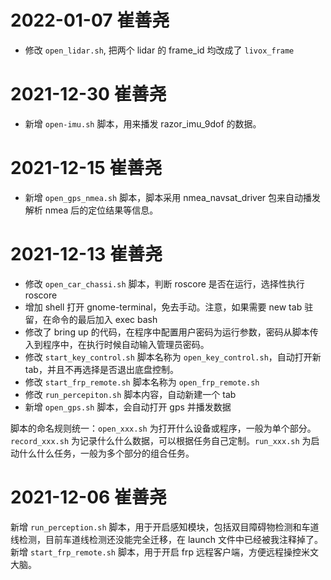 # 2022-01-07 崔善尧

- 修改 `open_lidar.sh`, 把两个 lidar 的 frame_id 均改成了 `livox_frame`

# 2021-12-30 崔善尧

- 新增 `open-imu.sh` 脚本，用来播发 razor_imu_9dof 的数据。


# 2021-12-15 崔善尧

- 新增 `open_gps_nmea.sh` 脚本，脚本采用 nmea_navsat_driver 包来自动播发解析 nmea 后的定位结果等信息。


# 2021-12-13 崔善尧

- 修改 `open_car_chassi.sh` 脚本，判断 roscore 是否在运行，选择性执行 roscore
- 增加 shell 打开 gnome-terminal，免去手动。注意，如果需要 new tab 驻留，在命令的最后加入 exec bash
- 修改了 bring up 的代码，在程序中配置用户密码为运行参数，密码从脚本传入到程序中，在执行时候自动输入管理员密码。
- 修改 `start_key_control.sh` 脚本名称为 `open_key_control.sh`，自动打开新 tab，并且不再选择是否退出底盘控制。
- 修改 `start_frp_remote.sh` 脚本名称为 `open_frp_remote.sh`
- 修改 `run_percepiton.sh` 脚本内容，自动新建一个 tab
- 新增 `open_gps.sh` 脚本，会自动打开 gps 并播发数据

脚本的命名规则统一：`open_xxx.sh` 为打开什么设备或程序，一般为单个部分。`record_xxx.sh` 为记录什么什么数据，可以根据任务自己定制。`run_xxx.sh` 为启动什么什么任务，一般为多个部分的组合任务。


# 2021-12-06 崔善尧

新增 `run_perception.sh` 脚本，用于开启感知模块，包括双目障碍物检测和车道线检测，目前车道线检测还没能完全迁移，在 launch 文件中已经被我注释掉了。
新增 `start_frp_remote.sh` 脚本，用于开启 frp 远程客户端，方便远程操控米文大脑。

